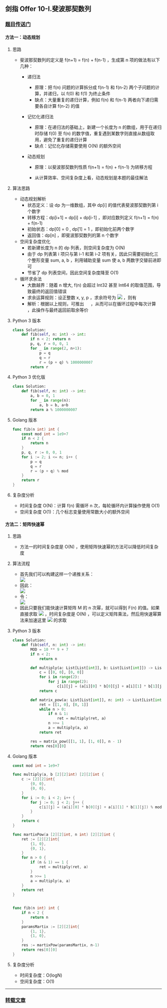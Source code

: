 ## 剑指 Offer 10-I.斐波那契数列

### [题目传送门](https://leetcode.cn/problems/fei-bo-na-qi-shu-lie-lcof/)

#### 方法一：动态规划

1. 思路

    - 斐波那契数列的定义是 f(n+1) = f(n) + f(n-1) ，生成第 n 项的做法有以下几种：

        - 递归法
            - 原理：把 f(n) 问题的计算拆分成 f(n-1) 和 f(n-2) 两个子问题的计算，并递归，以 f(0) 和 f(1) 为终止条件
            - 缺点：大量重复的递归计算，例如 f(n) 和 f(n-1) 两者向下递归需要各自计算 f(n-2) 的值
        - 记忆化递归法
            - 原理：在递归法的基础上，新建一个长度为 n 的数组，用于在递归时存储 f(0) 至 f(n) 的数字值，重复遇到某数字则直接从数组取用，避免了重复的递归计算
            - 缺点：记忆化存储需要使用 O(N) 的额外空间

        - 动态规划

            - 原理：以斐波那契数列性质 f(n+1) = f(n) + f(n-1) 为转移方程

            - 从计算效率、空间复杂度上看，动态规划是本题的最佳解法

2. 算法思路

    - 动态规划解析
        - 状态定义：设 dp 为一维数组，其中 dp[i] 的值代表斐波那契数列第 i 个数字
        - 转移方程：dp[i+1] = dp[i] + dp[i-1] ，即对应数列定义 f(n+1) = f(n) + f(n-1)
        - 初始状态：dp[0] = 0 , dp[1] = 1 ，即初始化前两个数字
        - 返回值：dp[n] ，即斐波那契数列的第 n 个数字
    - 空间复杂度优化
        - 若新建长度为 n 的 dp 列表，则空间复杂度为 O(N)
        - 由于 dp 列表第 i 项只与第 i-1 和第 i-2 项有关，因此只需要初始化三个整形变量 sum, a, b ，利用辅助变量 sum 使 a, b 两数字交替前进即可
        - 节省了 dp 列表空间，因此空间复杂度降至 O(1)
    - 循环求余法
        - 大数越界：随着 n 增大, f(n) 会超过 Int32 甚至 Int64 的取值范围，导致最终的返回值错误
        - 求余运算规则：设正整数 x, y, p ，求余符号为 <img src="http://latex.codecogs.com/svg.latex? \odot"> ，则有 <img src="http://latex.codecogs.com/svg.latex? (x+y)\odot{p}=({x}\odot{p}+{y}\odot{p})\odot{p}" height="14px">
        - 解析：根据以上规则，可推出 <img src="http://latex.codecogs.com/svg.latex? f(n)\odot{p}=[f(n-1)\odot{p}+f(n-2)\odot{p}]\odot{p}" height="14px"> ，从而可以在循环过程中每次计算 <img src="http://latex.codecogs.com/svg.latex? sum=(a+b)\odot{1000000007}" height="14px"> ，此操作与最终返回前取余等价

3. Python 3 版本

   ```python
   class Solution:
       def fib(self, n: int) -> int:
           if n < 2: return n
           p, q, r = 0, 0, 1
           for _ in range(2, n+1):
               p = q
               q = r
               r = (p + q) % 1000000007
           return r
   ```

4. Python 3 优化版

   ```python
   class Solution:
       def fib(self, n: int) -> int:
           a, b = 0, 1
           for _ in range(n):
               a, b = b, a+b
           return a % 1000000007
   ```

5. Golang 版本

   ```go
   func fib(n int) int {
       const mod int = 1e9+7
       if n < 2 {
           return n
       }
       p, q, r := 0, 0, 1
       for i := 2; i <= n; i++ {
           p = q
           q = r
           r = (p + q) % mod
       } 
       return r
   }
   ```

6. 复杂度分析

    - 时间复杂度 O(N)：计算 f(n) 需循环 n 次，每轮循环内计算操作使用 O(1)
    - 空间复杂度 O(1)：几个标志变量使用常数大小的额外空间

#### 方法二：矩阵快速幂

1. 思路

    - 方法一的时间复杂度是 O(N) ，使用矩阵快速幂的方法可以降低时间复杂度

2. 算法流程

    - 首先我们可以构建这样一个递推关系：
      <div>
      <img src="http://latex.codecogs.com/svg.latex? \begin{bmatrix}1&1\\\\1&0\\\\\end{bmatrix}\begin{bmatrix}{F(n)}\\\\{F(n-1)}\end{bmatrix}=\begin{bmatrix}{F(n)+F(n-1)}\\\\{F(n)}\\\\\end{bmatrix}=\begin{bmatrix}{F(n+1)}\\\\F(n)\\\\\end{bmatrix}">
      </div>
    - 因此：
      <div>
      <img src="http://latex.codecogs.com/svg.latex? \begin{bmatrix}{F(n+1)}\\\\{F(n)}\\\\\end{bmatrix}={\begin{bmatrix}1&1\\\\1&0\\\\\end{bmatrix}^{n}}\begin{bmatrix}{F(1)}\\\\{F(0)}\\\\\end{bmatrix}">
      </div>
    - 令：
      <div>
      <img src="http://latex.codecogs.com/svg.latex? M={\begin{bmatrix}1&1\\\\1&0\\\\\end{bmatrix}">
      </div>
    - 因此只要我们能快速计算矩阵 M 的 n 次幂，就可以得到 F(n) 的值。如果直接求取 <img src="http://latex.codecogs.com/svg.latex? M^n"> ，时间复杂度是 O(N) ，可以定义矩阵乘法，然后用快速幂算法来加速这里 <img src="http://latex.codecogs.com/svg.latex? M^n"> 的求取

3. Python 3 版本

   ```python
   class Solution:
       def fib(self, n: int) -> int:
           MOD = 10 ** 9 + 7
           if n < 2:
               return n
   
           def multiply(a: List[List[int]], b: List[List[int]]) -> List[List[int]]:
               c = [[0, 0], [0, 0]]
               for i in range(2):
                   for j in range(2):
                       c[i][j] = (a[i][0] * b[0][j] + a[i][1] * b[1][j]) % MOD
               return c
   
           def matrix_pow(a: List[List[int]], n: int) -> List[List[int]]:
               ret = [[1, 0], [0, 1]]
               while n > 0:
                   if n & 1:
                       ret = multiply(ret, a)
                   n >>= 1
                   a = multiply(a, a)
               return ret
   
           res = matrix_pow([[1, 1], [1, 0]], n - 1)
           return res[0][0]
   ```

4. Golang 版本

   ```go
   const mod int = 1e9+7
   
   func multiply(a, b [2][2]int) [2][2]int {
       c := [2][2]int{
           {0, 0},
           {0, 0},
       }
       for i := 0; i < 2; i++ {
           for j := 0; j < 2; j++ {
               c[i][j] = (a[i][0] * b[0][j] + a[i][1] * b[1][j]) % mod
           }
       }
       return c
   }
   
   func martixPow(a [2][2]int, n int) [2][2]int {
       ret := [2][2]int{
           {1, 0},
           {0, 1},
       }
       for n > 0 {
           if (n & 1) == 1 {
               ret = multiply(ret, a)
           }
           n >>= 1
           a = multiply(a, a)
       }
       return ret
   }
   
   
   func fib(n int) int {
       if n < 2 {
           return n
       }
       paramsMartix := [2][2]int{
           {1, 1},
           {1, 0},
       }
       res := martixPow(paramsMartix, n-1)
       return res[0][0]
   }
   ```

5. 复杂度分析

    - 时间复杂度：O(logN)
    - 空间复杂度：O(1)




------

### [转载文章](https://leetcode.cn/problems/fei-bo-na-qi-shu-lie-lcof/solution/fei-bo-na-qi-shu-lie-by-leetcode-solutio-hbss/)




